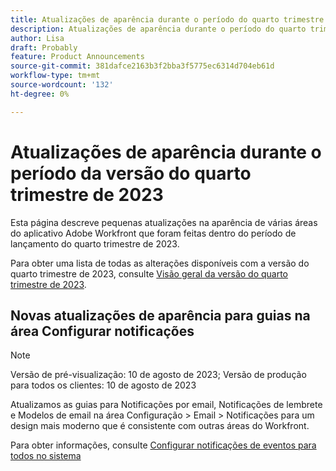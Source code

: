 ```yaml
---
title: Atualizações de aparência durante o período do quarto trimestre de 2023
description: Atualizações de aparência durante o período do quarto trimestre de 2023
author: Lisa
draft: Probably
feature: Product Announcements
source-git-commit: 381dafce2163b3f2bba3f5775ec6314d704eb61d
workflow-type: tm+mt
source-wordcount: '132'
ht-degree: 0%

---
```



# Atualizações de aparência durante o período da versão do quarto trimestre de 2023

Esta página descreve pequenas atualizações na aparência de várias áreas do aplicativo Adobe Workfront que foram feitas dentro do período de lançamento do quarto trimestre de 2023.

Para obter uma lista de todas as alterações disponíveis com a versão do quarto trimestre de 2023, consulte [Visão geral da versão do quarto trimestre de 2023](/help/quicksilver/product-announcements/product-releases/23-q4-release-activity/23-q4-release-overview.md).

## Novas atualizações de aparência para guias na área Configurar notificações

>[!NOTE]
>
>Versão de pré-visualização: 10 de agosto de 2023; Versão de produção para todos os clientes: 10 de agosto de 2023

Atualizamos as guias para Notificações por email, Notificações de lembrete e Modelos de email na área Configuração > Email > Notificações para um design mais moderno que é consistente com outras áreas do Workfront.

Para obter informações, consulte [Configurar notificações de eventos para todos no sistema](/help/quicksilver/administration-and-setup/manage-workfront/emails/configure-event-notifications-for-everyone-in-the-system.md)
